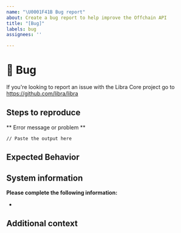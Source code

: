```yaml
---
name: "\U0001F41B Bug report"
about: Create a bug report to help improve the Offchain API
title: "[Bug]"
labels: bug
assignees: ''

---
```


# 🐛 Bug

If you're looking to report an issue with the Libra Core project go to https://github.com/libra/libra

<!-- A clear and concise description of what the bug is.

If you've uncovered a security issue, please email security@libra.org -->

## Steps to reproduce

<!-- Please include all steps to reproduce the issue -->

** Error message or problem **
```
// Paste the output here
```

## Expected Behavior

<!-- A clear and concise description of what you expected to happen. -->

## System information

**Please complete the following information:**
- <!-- Browser type and version -->


## Additional context

<!-- Add any other context about the problem here. -->

